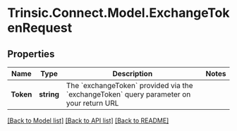 # Trinsic.Connect.Model.ExchangeTokenRequest

## Properties

Name | Type | Description | Notes
------------ | ------------- | ------------- | -------------
**Token** | **string** | The &#x60;exchangeToken&#x60; provided via the &#x60;exchangeToken&#x60; query parameter on your return URL | 

[[Back to Model list]](../README.md#documentation-for-models) [[Back to API list]](../README.md#documentation-for-api-endpoints) [[Back to README]](../README.md)

